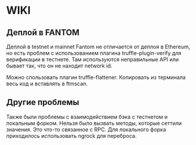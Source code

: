 # WIKI

## Деплой в FANTOM
Деплой в testnet и mainnet Fantom не отличается от деплоя в Ethereum, но есть проблем с использованием плагина
truffle-plugin-verify для верификации в тестнете. Там используются неправильные API или бывает так, что он не находит network id.

Можно спользовать плагин truffle-flattener. Копировать из терминала весь код и вставлять в
ftmscan.

## Другие проблемы

Также были проблемы с взаимодействием бэка с тестнетом и локальным форком. Нельзя было вызвать методы, которые сеттили значения.
Это что-то связанное с RPC. Для локального форка приходилось использовать ngrock для переброса.
